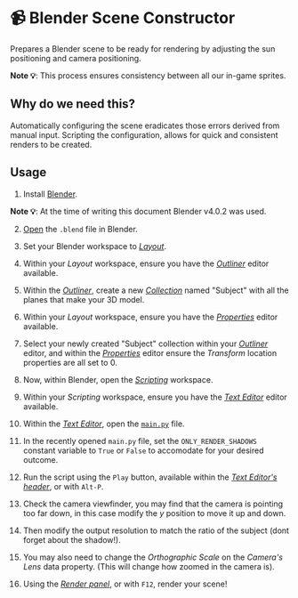 # 📹 Blender Scene Constructor

Prepares a Blender scene to be ready for rendering by adjusting the sun positioning and camera positioning.

**Note 💡**: This process ensures consistency between all our in-game sprites.

## Why do we need this?

Automatically configuring the scene eradicates those errors derived from manual input. Scripting the configuration, allows for quick and consistent renders to be created.

## Usage

1. Install [Blender](https://www.blender.org/download/).

**Note 💡**: At the time of writing this document Blender v4.0.2 was used.

2. [Open](https://docs.blender.org/manual/en/latest/files/blend/open_save.html) the `.blend` file in Blender.

3. Set your Blender workspace to [_Layout_](https://docs.blender.org/manual/en/latest/interface/window_system/workspaces.html).

4. Within your _Layout_ workspace, ensure you have the [_Outliner_](https://docs.blender.org/manual/en/latest/editors/outliner/introduction.html) editor available.

5. Within the [_Outliner_](https://docs.blender.org/manual/en/latest/editors/outliner/introduction.html), create a new [_Collection_](https://docs.blender.org/manual/en/latest/scene_layout/collections/collections.html) named "Subject" with all the planes that make your 3D model.

6. Within your _Layout_ workspace, ensure you have the [_Properties_](https://docs.blender.org/manual/en/latest/editors/properties_editor.html) editor available.

7. Select your newly created "Subject" collection within your [_Outliner_](https://docs.blender.org/manual/en/latest/editors/outliner/introduction.html) editor, and within the [_Properties_](https://docs.blender.org/manual/en/latest/editors/properties_editor.html) editor ensure the _Transform_ location properties are all set to 0.

8. Now, within Blender, open the [_Scripting_](https://docs.blender.org/manual/en/latest/interface/window_system/workspaces.html) workspace.

9. Within your _Scripting_ workspace, ensure you have the [_Text Editor_](https://docs.blender.org/manual/en/latest/editors/text_editor.html) editor available.

10. Within the [_Text Editor_](https://docs.blender.org/manual/en/latest/editors/text_editor.html), open the [`main.py`](main.py) file.

11. In the recently opened `main.py` file, set the `ONLY_RENDER_SHADOWS` constant variable to `True` or `False` to accomodate for your desired outcome.

12. Run the script using the `Play` button, available within the [_Text Editor's header_](https://docs.blender.org/manual/en/latest/editors/text_editor.html#header), or with `Alt-P`.

13. Check the camera viewfinder, you may find that the camera is pointing too far down, in this case modify the _y_ position to move it up and down.

14. Then modify the output resolution to match the ratio of the subject (dont forget about the shadow!).

15. You may also need to change the _Orthographic Scale_ on the _Camera's Lens_ data property. (This will change how zoomed in the camera is).

16. Using the [_Render panel_](https://docs.blender.org/manual/en/2.79/render/output/render_panel.html), or with `F12`, render your scene!
